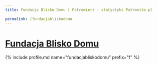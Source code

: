 ```yaml
---
title: Fundacja Blisko Domu | Patromierz - statystyki Patronite.pl

permalink: /fundacjabliskodomu
---
```


# [Fundacja Blisko Domu](https://patronite.pl/fundacjabliskodomu)

{% include profile.md name="fundacjabliskodomu" prefix="f" %}
